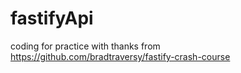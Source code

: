 # fastifyApi
coding for practice with thanks from https://github.com/bradtraversy/fastify-crash-course
